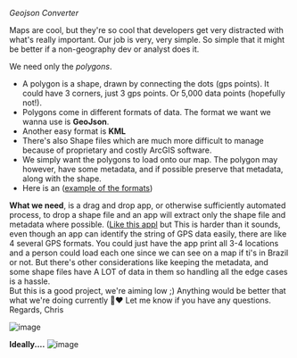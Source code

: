 *Geojson Converter*

Maps are cool, but they're so cool that developers get very distracted with what's really important. 
Our job is very, very simple. So simple that it might be better if a non-geography dev or analyst does it.

We need only the *polygons*. 

- A polygon is a shape, drawn by connecting the dots (gps points). It could have 3 corners, just 3 gps points. Or 5,000 data points (hopefully not!).
- Polygons come in different formats of data. The format we want we wanna use is **GeoJson**. 
- Another easy format is **KML**
- There's also Shape files which are much more difficult to manage because of proprietary and costly ArcGIS software.
- We simply want the polygons to load onto our map. The polygon may however, have some metadata, and if possible preserve that metadata, along with the shape.
- Here is an ([example of the formats](https://drive.google.com/drive/folders/1vBWcN2G2ByaEwRjLUQlDajLVIcmTxGXJ?usp=sharing))

**What we need**, is a drag and drop app, or otherwise sufficiently automated process, to drop a shape file and an app will extract only the shape file and metadata where possible. ([Like this appl](https://mygeodata.cloud/converter/kml-to-geojson) but 
This is harder than it sounds, even though an app can identify the string of GPS data easily, there are like 4 several GPS formats.  You could just have the app print all 3-4 locations and a person could load each one since we can see on a map if ti's in Brazil or not. But there's other considerations like keeping the metadata, and some shape files have A LOT of data in them so handling all the edge cases is a hassle.  
But this is a good project, we're aiming low ;)  Anything would be better that what we're doing currently 🌲️♥️
Let me know if you have any questions.
Regards, 
Chris

![image](https://github.com/user-attachments/assets/63c37a0c-bfed-463a-be2b-29a9d3e0bf3a)

**Ideally....**
![image](https://github.com/user-attachments/assets/b38105be-1355-4819-b8fd-d7da7cce8688)




